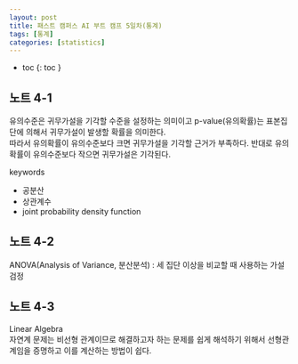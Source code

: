```yaml
---
layout: post
title: 패스트 캠퍼스 AI 부트 캠프 5일차(통계)
tags: [통계]
categories: [statistics]
---
```


- toc
{: toc }

## 노트 4-1
유의수준은 귀무가설을 기각할 수준을 설정하는 의미이고 p-value(유의확률)는 표본집단에 의해서 귀무가설이 발생할 확률을 의미한다.  
따라서 유의확률이 유의수준보다 크면 귀무가설을 기각할 근거가 부족하다. 반대로 유의확률이 유의수준보다 작으면 귀무가설은 기각된다.

keywords  
+ 공분산
+ 상관계수
+ joint probability density function

## 노트 4-2
ANOVA(Analysis of Variance, 분산분석) : 세 집단 이상을 비교할 때 사용하는 가설검정  

## 노트 4-3
Linear Algebra  
자연계 문제는 비선형 관계이므로 해결하고자 하는 문제를 쉽게 해석하기 위해서 선형관계임을 증명하고 이를 계산하는 방법이 쉽다.

